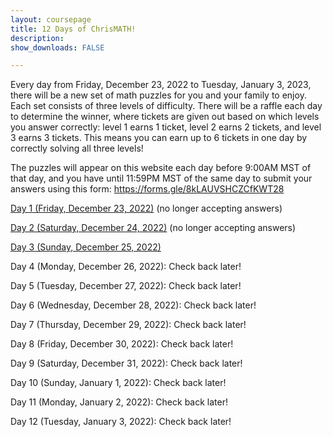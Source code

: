 ```yaml
---
layout: coursepage
title: 12 Days of ChrisMATH! 
description: 
show_downloads: FALSE

---
```


Every day from Friday, December 23, 2022 to Tuesday, January 3, 2023, there will be a new set of math puzzles for you and your family to enjoy. Each set consists of three levels of difficulty. There will be a raffle each day to determine the winner, where tickets are given out based on which levels you answer correctly: level 1 earns 1 ticket, level 2 earns 2 tickets, and level 3 earns 3 tickets. This means you can earn up to 6 tickets in one day by correctly solving all three levels!

The puzzles will appear on this website each day before 9:00AM MST of that day, and you have until 11:59PM MST of the same day to submit your answers using this form: <a href="https://forms.gle/8kLAUVSHCZCfKWT28">https://forms.gle/8kLAUVSHCZCfKWT28</a>


<a href="https://RenertMath.github.io/12Days22/Day01_Star_Battle.pdf">Day 1 (Friday, December 23, 2022)</a> (no longer accepting answers)

<a href="https://RenertMath.github.io/12Days22/Day02_Gifts.pdf">Day 2 (Saturday, December 24, 2022)</a> (no longer accepting answers)

<a href="https://RenertMath.github.io/12Days22/Day03_Crossnumber.pdf">Day 3 (Sunday, December 25, 2022)</a>

Day 4 (Monday, December 26, 2022): Check back later!

Day 5 (Tuesday, December 27, 2022): Check back later!

Day 6 (Wednesday, December 28, 2022): Check back later!

Day 7 (Thursday, December 29, 2022): Check back later!

Day 8 (Friday, December 30, 2022): Check back later!

Day 9 (Saturday, December 31, 2022): Check back later!

Day 10 (Sunday, January 1, 2022): Check back later!

Day 11 (Monday, January 2, 2022): Check back later!

Day 12 (Tuesday, January 3, 2022): Check back later!

